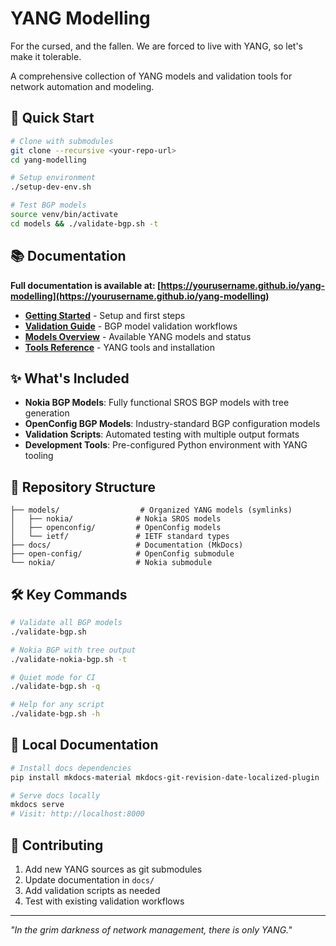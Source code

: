 # YANG Modelling

For the cursed, and the fallen. We are forced to live with YANG, so let's make it tolerable.

A comprehensive collection of YANG models and validation tools for network automation and modeling.

## 🚀 Quick Start

```bash
# Clone with submodules
git clone --recursive <your-repo-url>
cd yang-modelling

# Setup environment
./setup-dev-env.sh

# Test BGP models
source venv/bin/activate
cd models && ./validate-bgp.sh -t
```

## 📚 Documentation

**Full documentation is available at: [https://yourusername.github.io/yang-modelling](https://yourusername.github.io/yang-modelling)**

- **[Getting Started](docs/getting-started/quick-start.md)** - Setup and first steps
- **[Validation Guide](docs/user-guide/validation.md)** - BGP model validation workflows  
- **[Models Overview](docs/models/index.md)** - Available YANG models and status
- **[Tools Reference](docs/reference/yang-tools.md)** - YANG tools and installation

## ✨ What's Included

- **Nokia BGP Models**: Fully functional SROS BGP models with tree generation
- **OpenConfig BGP Models**: Industry-standard BGP configuration models
- **Validation Scripts**: Automated testing with multiple output formats  
- **Development Tools**: Pre-configured Python environment with YANG tooling

## 📁 Repository Structure

```
├── models/                  # Organized YANG models (symlinks)
│   ├── nokia/              # Nokia SROS models
│   ├── openconfig/         # OpenConfig models
│   └── ietf/               # IETF standard types
├── docs/                   # Documentation (MkDocs)
├── open-config/            # OpenConfig submodule
└── nokia/                  # Nokia submodule
```

## 🛠️ Key Commands

```bash
# Validate all BGP models
./validate-bgp.sh

# Nokia BGP with tree output
./validate-nokia-bgp.sh -t

# Quiet mode for CI
./validate-bgp.sh -q

# Help for any script
./validate-bgp.sh -h
```

## 📖 Local Documentation

```bash
# Install docs dependencies
pip install mkdocs-material mkdocs-git-revision-date-localized-plugin

# Serve docs locally
mkdocs serve
# Visit: http://localhost:8000
```

## 🤝 Contributing

1. Add new YANG sources as git submodules
2. Update documentation in `docs/`
3. Add validation scripts as needed
4. Test with existing validation workflows

---

*"In the grim darkness of network management, there is only YANG."*
